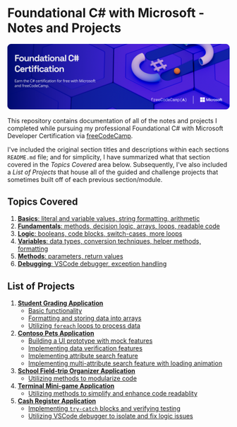 # Foundational C# with Microsoft - Notes and Projects

![](/other/csharp-certification-banner.png)

This repository contains documentation of all of the notes and projects I completed while pursuing my professional Foundational C# with Microsoft Developer Certification via [freeCodeCamp](https://www.freecodecamp.org/learn).

I've included the original section titles and descriptions within each sections `README.md` file; and for simplicity, I have summarized what that section covered in the *Topics Covered* area below. Subsequently, I've also included a *List of Projects* that house all of the guided and challenge projects that sometimes built off of each previous section/module.

## Topics Covered

1. [**<ins>Basics</ins>**: literal and variable values, string formatting, arithmetic](1-Write-Your-First-Code-Using-CSharp/readme.md)
2. [**<ins>Fundamentals</ins>**: methods, decision logic, arrays, loops, readable code](2-Create-and-Run-Simple-CSharp-Console-Applications/readme.md)
3. [**<ins>Logic</ins>**: booleans, code blocks, switch-cases, more loops](3-Add-Logic-to-CSharp-Console-Applications/README.md)
4. [**<ins>Variables</ins>**: data types, conversion techniques, helper methods, formatting](4-Work-with-Variable-Data-in-CSharp-Console-Applications/README.md)
5. [**<ins>Methods</ins>**: parameters, return values](5-Create-Methods-in-CSharp-Console-Applications/README.md)
6. [**<ins>Debugging</ins>**: VSCode debugger, exception handling](6-Debug-CSharp-Console-Applications/README.md)

## List of Projects
1. **<ins>Student Grading Application</ins>**
    - [Basic functionality](1-Write-Your-First-Code-Using-CSharp/05-guided-project.cs)
    - [Formatting and storing data into arrays](2-Create-and-Run-Simple-CSharp-Console-Applications/06-guided-project.md)
    - [Utilizing `foreach` loops to process data](2-Create-and-Run-Simple-CSharp-Console-Applications/07-challenge-project.md)
2. **<ins>Contoso Pets Application</ins>**
    - [Building a UI prototype with mock features](3-Add-Logic-to-CSharp-Console-Applications/06-guided-project.md)
    - [Implementing data verification features](3-Add-Logic-to-CSharp-Console-Applications/07-challenge-project.md)
    - [Implementing attribute search feature](4-Work-with-Variable-Data-in-CSharp-Console-Applications/06-guided-project.md)
    - [Implementing multi-attribute search feature with loading animation](4-Work-with-Variable-Data-in-CSharp-Console-Applications/07-challenge-project.md)
3. **<ins>School Field-trip Organizer Application</ins>**
    - [Utilizing methods to modularize code](5-Create-Methods-in-CSharp-Console-Applications/04-guided-project.md)
4. **<ins>Terminal Mini-game Application</ins>**
    - [Utilizing methods to simplify and enhance code readablity](5-Create-Methods-in-CSharp-Console-Applications/05-challenge-project.md)
5. **<ins>Cash Register Application</ins>**
    - [Implementing `try-catch` blocks and verifying testing](6-Debug-CSharp-Console-Applications/05-guided-project.md)
    - [Utilizing VSCode debugger to isolate and fix logic issues](6-Debug-CSharp-Console-Applications/06-challenge-project.md)

